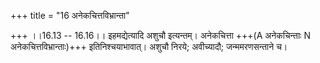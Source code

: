 +++
title = "16 अनेकचित्तविभ्रान्ता"

+++
।।16.13 -- 16.16।। इहमद्येत्यादि अशुचौ इत्यन्तम्। अनेकचित्ता +++(A
अनेकचिन्ताः N अनेकचित्तविभ्रान्ताः)+++ इतिनिश्चयाभावात्। अशुचौ निरये;
अवीच्यादौ; जन्ममरणसन्ताने च।

